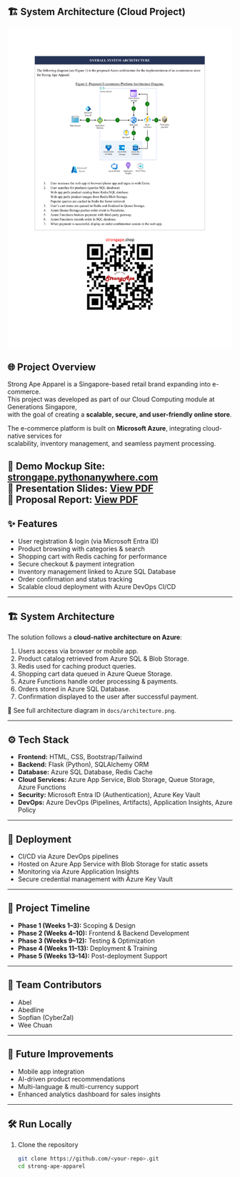 ## 🏗️ System Architecture (Cloud Project)
![Azure E-commerce Architecture](./docs/system_architecture.png)

## 🌐 Project Overview
Strong Ape Apparel is a Singapore-based retail brand expanding into e-commerce.  
This project was developed as part of our Cloud Computing module at Generations Singapore,  
with the goal of creating a **scalable, secure, and user-friendly online store**.

The e-commerce platform is built on **Microsoft Azure**, integrating cloud-native services for  
scalability, inventory management, and seamless payment processing.

🔗 **Demo Mockup Site:** [strongape.pythonanywhere.com](https://strongape.pythonanywhere.com/)  
🔗 **Presentation Slides:** [View PDF](https://raw.githubusercontent.com/Cyberzal1/azure-ecommerce-platform/main/docs/Strong_Apes_Distribution.pdf)   
🔗 **Proposal Report:** [View PDF](https://raw.githubusercontent.com/Cyberzal1/azure-ecommerce-platform/main/docs/Strong_Apes_Proposal.pdf)
---

## ✨ Features
- User registration & login (via Microsoft Entra ID)  
- Product browsing with categories & search  
- Shopping cart with Redis caching for performance  
- Secure checkout & payment integration  
- Inventory management linked to Azure SQL Database  
- Order confirmation and status tracking  
- Scalable cloud deployment with Azure DevOps CI/CD  

---

## 🏗️ System Architecture
The solution follows a **cloud-native architecture on Azure**:

1. Users access via browser or mobile app.  
2. Product catalog retrieved from Azure SQL & Blob Storage.  
3. Redis used for caching product queries.  
4. Shopping cart data queued in Azure Queue Storage.  
5. Azure Functions handle order processing & payments.  
6. Orders stored in Azure SQL Database.  
7. Confirmation displayed to the user after successful payment.  

📌 See full architecture diagram in `docs/architecture.png`.

---

## ⚙️ Tech Stack
- **Frontend:** HTML, CSS, Bootstrap/Tailwind  
- **Backend:** Flask (Python), SQLAlchemy ORM  
- **Database:** Azure SQL Database, Redis Cache  
- **Cloud Services:** Azure App Service, Blob Storage, Queue Storage, Azure Functions  
- **Security:** Microsoft Entra ID (Authentication), Azure Key Vault  
- **DevOps:** Azure DevOps (Pipelines, Artifacts), Application Insights, Azure Policy  

---

## 🚀 Deployment
- CI/CD via Azure DevOps pipelines  
- Hosted on Azure App Service with Blob Storage for static assets  
- Monitoring via Azure Application Insights  
- Secure credential management with Azure Key Vault  

---

## 📅 Project Timeline
- **Phase 1 (Weeks 1–3):** Scoping & Design  
- **Phase 2 (Weeks 4–10):** Frontend & Backend Development  
- **Phase 3 (Weeks 9–12):** Testing & Optimization  
- **Phase 4 (Weeks 11–13):** Deployment & Training  
- **Phase 5 (Weeks 13–14):** Post-deployment Support  

---

## 👥 Team Contributors
- Abel  
- Abedline  
- Sopfian (CyberZal)  
- Wee Chuan  

---

## 🔮 Future Improvements
- Mobile app integration  
- AI-driven product recommendations  
- Multi-language & multi-currency support  
- Enhanced analytics dashboard for sales insights  

---

## 🛠️ Run Locally
1. Clone the repository  
   ```bash
   git clone https://github.com/<your-repo>.git
   cd strong-ape-apparel
